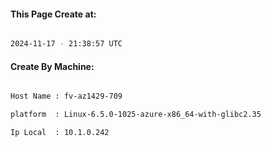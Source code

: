 
   
#### This Page Create at:

```bash

2024-11-17 - 21:38:57 UTC

```

#### Create By Machine:

```bash

Host Name : fv-az1429-709

platform  : Linux-6.5.0-1025-azure-x86_64-with-glibc2.35

Ip Local  : 10.1.0.242

```

